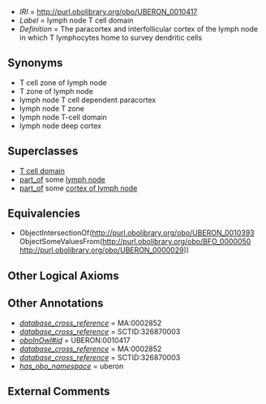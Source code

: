  * *IRI* = http://purl.obolibrary.org/obo/UBERON_0010417
 * *Label* = lymph node T cell domain
 * *Definition* = The paracortex and interfollicular cortex of the lymph node in which T lymphocytes home to survey dendritic cells

## Synonyms

 * T cell zone of lymph node
 * T zone of lymph node
 * lymph node T cell dependent paracortex
 * lymph node T zone
 * lymph node T-cell domain
 * lymph node deep cortex

## Superclasses

 * [T cell domain](../../UBERON/93/UBERON_0010393.md)
 * [part_of](../../BFO/50/BFO_0000050.md) some [lymph node](../../UBERON/29/UBERON_0000029.md)
 * [part_of](../../BFO/50/BFO_0000050.md) some [cortex of lymph node](../../UBERON/06/UBERON_0002006.md)

## Equivalencies

 * ObjectIntersectionOf(<http://purl.obolibrary.org/obo/UBERON_0010393> ObjectSomeValuesFrom(<http://purl.obolibrary.org/obo/BFO_0000050> <http://purl.obolibrary.org/obo/UBERON_0000029>))

## Other Logical Axioms


## Other Annotations

 * *[database_cross_reference](../../ef/oboInOwl#hasDbXref.md)* = MA:0002852
 * *[database_cross_reference](../../ef/oboInOwl#hasDbXref.md)* = SCTID:326870003
 * *[oboInOwl#id](../../id/oboInOwl#id.md)* = UBERON:0010417
 * *[database_cross_reference](../../ef/oboInOwl#hasDbXref.md)* = MA:0002852
 * *[database_cross_reference](../../ef/oboInOwl#hasDbXref.md)* = SCTID:326870003
 * *[has_obo_namespace](../../ce/oboInOwl#hasOBONamespace.md)* = uberon

## External Comments

